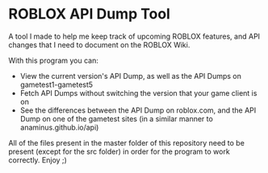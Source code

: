 # ROBLOX API Dump Tool
A tool I made to help me keep track of upcoming ROBLOX features, and API changes that I need to document on the ROBLOX Wiki.

With this program you can: 
* View the current version's API Dump, as well as the API Dumps on gametest1-gametest5
* Fetch API Dumps without switching the version that your game client is on
* See the differences between the API Dump on roblox.com, and the API Dump on one of the gametest sites (in a similar manner to anaminus.github.io/api)

All of the files present in the master folder of this repository need to be present (except for the src folder) in order for the program to work correctly.
Enjoy ;)
